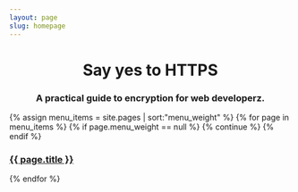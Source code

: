 ```yaml
---
layout: page
slug: homepage
---
```


<h1 class="post-title" style="text-align: center">Say yes to HTTPS</h1>

<h3 style="text-align: center">A practical guide to encryption for web developerz.</h3>

{% assign menu_items = site.pages | sort:"menu_weight" %}
{% for page in menu_items %}
{% if page.menu_weight == null %} {% continue %} {% endif %}
<h3><a class="page-link" href="{{ page.url | prepend: site.baseurl }}">{{ page.title }}</a></h3>
{% endfor %}